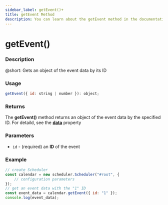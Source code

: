 ```yaml
---
sidebar_label: getEvent()+
title: getEvent Method
description: You can learn about the getEvent method in the documentation of the DHTMLX JavaScript Scheduler library. Browse developer guides and API reference, try out code examples and live demos, and download a free 30-day evaluation version of DHTMLX Scheduler.
---
```


# getEvent()

### Description

@short: Gets an object of the event data by its ID

### Usage

~~~jsx {}
getEvent({ id: string | number }): object;
~~~

### Returns

The **getEvent()** method returns an object of the event data by the specified ID. For detaild, see the [**data**](../../config/js_scheduler_data_config) property

### Parameters

- `id` - (required) an **ID** of the event 

### Example

~~~jsx {6}
// create Scheduler
const calendar = new scheduler.Scheduler("#root", {
	// configuration parameters
});
// get an event data with the "1" ID
const event_data = calendar.getEvent({ id: "1" });
console.log(event_data);
~~~

